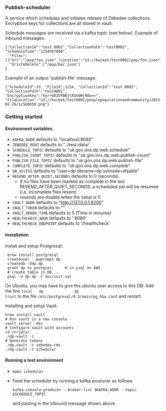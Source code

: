 ### Publish-scheduler

A service which schedules and initiates release of Zebedee collections. Encryption keys for collections
are all stored in vault.

Schedule messages are received via a kafka topic (see below). Example of inbound messages:
```
{"CollectionId":"test 0002","CollectionPath":"test0002", "ScheduleTime":"1234567890",
  "Files":[{"Uri":"/pop/foo.json","Location":"s3://bucket/test0002/pop/foo.json"},...],
  "UrisToDelete":["/pop/bar.json"]
}
```

Example of an output 'publish-file' message:
```
{"ScheduleId":33, "FileId":1234, "CollectionId":"test 0002", "CollectionPath":"test0002", "EncryptionKey":"6y/+G0ZVPBBjtA5GOWj9Ow==", "FileLocation":"s3://bucket/test0002/peoplepopulationandcommunity/2015-02-26/1c560659.png"}
```

### Getting started

#### Environment variables

* `KAFKA_ADDR` defaults to "localhost:9092"
* `ZEBEDEE_ROOT` defaults to "../test-data/
* `SCHEDULE_TOPIC` defaults to "uk.gov.ons.dp.web.schedule"
* `PUBLISH_COUNT_TOPIC` defaults to "uk.gov.ons.dp.web.publish-count"
* `PUBLISH_FILE_TOPIC` defaults to "uk.gov.ons.dp.web.publish-file"
* `COMPLETE_TOPIC` defaults to "uk.gov.ons.dp.web.complete"
* `DB_ACCESS` defaults to "user=dp dbname=dp sslmode=disable"
* `RESEND_AFTER_QUIET_SECONDS` defaults to 0 (seconds)
  * if no files have been marked as complete in the last RESEND_AFTER_QUIET_SECONDS, a scheduled job will be resumed (i.e. incomplete files resent)
  * resends are disable when the value is 0
* `VAULT_ADDR` defaults to "http://127.0.0.1:8200"
* `VAULT_TOKEN` defaults to ""
* `VAULT_RENEW_TIME` defaults to 5 (Time in minutes)
* `HEALTHCHECK_ADDR` defaults to ':8080'
* `HEALTHCHECK_ENDPOINT` defaults to '/healthcheck'

#### Installation

Install and setup Postgresql:
```
 brew install postgresql
 createuser --pwprompt dp
 createdb -Odp dp
 grant dp to postgres;     # in psql on AWS
 # create table in DB...
 psql -U dp dp -f doc/init.sql
```

On Ubuntu, you may have to give the ubuntu user access to this DB:
Add the line `local   dp              dp                                      trust` to the file `/etc/postgresql/9.5/main/pg_hba.conf` and restart.

Installing and setup Vault:
```
brew install vault
# Run vault in a new console
vault server -dev
# Configure vault with accounts
cd scripts/
./dp-vault -i
# Generate tokens
./dp-vault -t zebedee-cms
./dp-vault -t scheduler
```

#### Running a test environment

* `make scheduler`
* Feed the scheduler by running a kafka producer as follows:

  ```
  kafka-console-producer --broker-list $KAFKA_ADDR --topic $SCHEDULE_TOPIC
  ```

  and pasting in the inbound message shown above.
